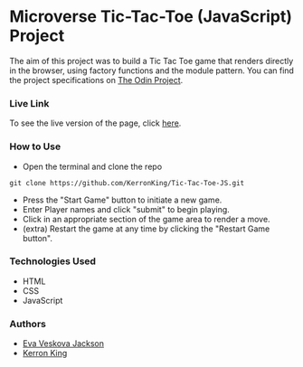 # Microverse Tic-Tac-Toe (JavaScript) Project

The aim of this project was to build a Tic Tac Toe game that renders directly in the browser, using factory functions and the module pattern. You can find the project specifications on [The Odin Project](https://microverse.pathwright.com/library/fast-track-curriculum/69047/path/step/59623090/).

### Live Link

To see the live version of the page, click [here](https://rawcdn.githack.com/KerronKing/Tic-Tac-Toe-JS/eaad087f02706ac7fe913d90d2dcc98f2811a4bb/index.html).

### How to Use

* Open the terminal and clone the repo 
```
git clone https://github.com/KerronKing/Tic-Tac-Toe-JS.git
```
* Press the "Start Game" button to initiate a new game.
* Enter Player names and click "submit" to begin playing.
* Click in an appropriate section of the game area to render a move.
* (extra) Restart the game at any time by clicking the "Restart Game button".

### Technologies Used
* HTML
* CSS
* JavaScript

### Authors
* [Eva Veskova Jackson](https://github.com/evaveskova)
* [Kerron King](https://github.com/KerronKing)

